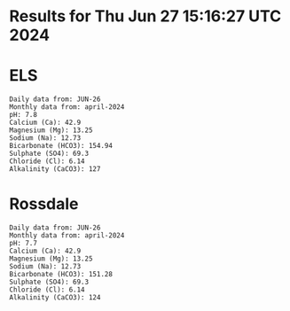 # Results for Thu Jun 27 15:16:27 UTC 2024
# ELS
```
Daily data from: JUN-26
Monthly data from: april-2024
pH: 7.8
Calcium (Ca): 42.9
Magnesium (Mg): 13.25
Sodium (Na): 12.73
Bicarbonate (HCO3): 154.94
Sulphate (SO4): 69.3
Chloride (Cl): 6.14
Alkalinity (CaCO3): 127
```
# Rossdale
```
Daily data from: JUN-26
Monthly data from: april-2024
pH: 7.7
Calcium (Ca): 42.9
Magnesium (Mg): 13.25
Sodium (Na): 12.73
Bicarbonate (HCO3): 151.28
Sulphate (SO4): 69.3
Chloride (Cl): 6.14
Alkalinity (CaCO3): 124
```
